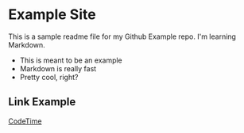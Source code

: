 # Example Site

This is a sample readme file for my Github Example repo. I'm learning Markdown.

* This is meant to be an example
* Markdown is really fast
* Pretty cool, right?

## Link Example
[CodeTime](https://www.codetime.io)